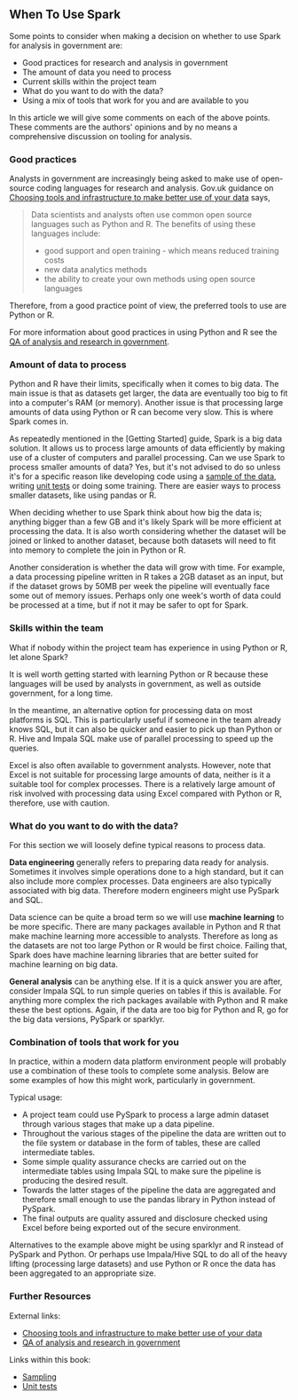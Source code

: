 ## When To Use Spark

Some points to consider when making a decision on whether to use Spark for analysis in government are:

- Good practices for research and analysis in government
- The amount of data you need to process
- Current skills within the project team
- What do you want to do with the data?
- Using a mix of tools that work for you and are available to you

In this article we will give some comments on each of the above points. These comments are the authors' opinions and by no means a comprehensive discussion on tooling for analysis. 

### Good practices

Analysts in government are increasingly being asked to make use of open-source coding languages for research and analysis. Gov.uk guidance on [Choosing tools and infrastructure to make better use of your data](https://www.gov.uk/guidance/choose-tools-and-infrastructure-to-make-better-use-of-your-data) says,

>Data scientists and analysts often use common open source languages such as Python and R. The benefits of using these languages include:
>
> - good support and open training - which means reduced training costs
> - new data analytics methods
> - the ability to create your own methods using open source languages


Therefore, from a good practice point of view, the preferred tools to use are Python or R. 

For more information about good practices in using Python and R see the [QA of analysis and research in government](https://best-practice-and-impact.github.io/qa-of-code-guidance/intro.html).

### Amount of data to process

Python and R have their limits, specifically when it comes to big data. The main issue is that as datasets get larger, the data are eventually too big to fit into a computer's RAM (or memory). Another issue is that processing large amounts of data using Python or R can become very slow. This is where Spark comes in.

As repeatedly mentioned in the [Getting Started] guide, Spark is a big data solution. It allows us to process large amounts of data efficiently by making use of a cluster of computers and parallel processing. Can we use Spark to process smaller amounts of data? Yes, but it's not advised to do so unless it's for a specific reason like developing code using a [sample of the data](../spark-functions/sampling), writing [unit tests](../testing-debugging/unit-testing) or doing some training. There are easier ways to process smaller datasets, like using pandas or R. 

When deciding whether to use Spark think about how big the data is; anything bigger than a few GB and it's likely Spark will be more efficient at processing the data. It is also worth considering whether the dataset will be joined or linked to another dataset, because both datasets will need to fit into memory to complete the join in Python or R.

Another consideration is whether the data will grow with time. For example, a data processing pipeline written in R takes a 2GB dataset as an input, but if the dataset grows by 50MB per week the pipeline will eventually face some out of memory issues. Perhaps only one week's worth of data could be processed at a time, but if not it may be safer to opt for Spark.

### Skills within the team

What if nobody within the project team has experience in using Python or R, let alone Spark?

It is well worth getting started with learning Python or R because these languages will be used by analysts in government, as well as outside government, for a long time. 

In the meantime, an alternative option for processing data on most platforms is SQL. This is particularly useful if someone in the team already knows SQL, but it can also be quicker and easier to pick up than Python or R. Hive and Impala SQL make use of parallel processing to speed up the queries. 

Excel is also often available to government analysts. However, note that Excel is not suitable for processing large amounts of data, neither is it a suitable tool for complex processes. There is a relatively large amount of risk involved with processing data using Excel compared with Python or R, therefore, use with caution.

### What do you want to do with the data?

For this section we will loosely define typical reasons to process data.

**Data engineering** generally refers to preparing data ready for analysis. Sometimes it involves simple operations done to a high standard, but it can also include more complex processes. Data engineers are also typically associated with big data. Therefore modern engineers might use PySpark and SQL.

Data science can be quite a broad term so we will use **machine learning** to be more specific. There are many packages available in Python and R that make machine learning more accessible to analysts. Therefore as long as the datasets are not too large Python or R would be first choice. Failing that, Spark does have machine learning libraries that are better suited for machine learning on big data.

**General analysis** can be anything else. If it is a quick answer you are after, consider Impala SQL to run simple queries on tables if this is available. For anything more complex the rich packages available with Python and R make these the best options. Again, if the data are too big for Python and R, go for the big data versions, PySpark or sparklyr.

### Combination of tools that work for you

In practice, within a modern data platform environment people will probably use a combination of these tools to complete some analysis. Below are some examples of how this might work, particularly in government.

Typical usage:

- A project team could use PySpark to process a large admin dataset through various stages that make up a data pipeline.
- Throughout the various stages of the pipeline the data are written out to the file system or database in the form of tables, these are called intermediate tables.
- Some simple quality assurance checks are carried out on the intermediate tables using Impala SQL to make sure the pipeline is producing the desired result.
- Towards the latter stages of the pipeline the data are aggregated and therefore small enough to use the pandas library in Python instead of PySpark.
- The final outputs are quality assured and disclosure checked using Excel before being exported out of the secure environment.

Alternatives to the example above might be using sparklyr and R instead of PySpark and Python. Or perhaps use Impala/Hive SQL to do all of the heavy lifting (processing large datasets) and use Python or R once the data has been aggregated to an appropriate size.

### Further Resources

External links:
- [Choosing tools and infrastructure to make better use of your data](https://www.gov.uk/guidance/choose-tools-and-infrastructure-to-make-better-use-of-your-data)
- [QA of analysis and research in government](https://best-practice-and-impact.github.io/qa-of-code-guidance/intro.html)

Links within this book:
- [Sampling](../spark-functions/sampling)
- [Unit tests](../testing-debugging/unit-testing)